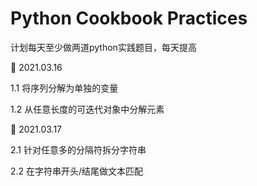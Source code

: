 # Python Cookbook Practices
计划每天至少做两道python实践题目，每天提高

:calendar: 2021.03.16 

1.1 将序列分解为单独的变量

1.2 从任意长度的可迭代对象中分解元素

:calendar: 2021.03.17 

2.1 针对任意多的分隔符拆分字符串

2.2 在字符串开头/结尾做文本匹配